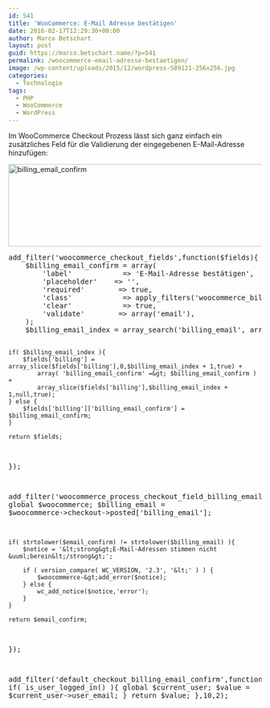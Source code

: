 ```yaml
---
id: 541
title: 'WooCommerce: E-Mail Adresse bestätigen'
date: 2016-02-17T12:29:30+00:00
author: Marco Betschart
layout: post
guid: https://marco.betschart.name/?p=541
permalink: /woocommerce-email-adresse-bestaetigen/
image: /wp-content/uploads/2015/12/wordpress-589121-256x256.jpg
categories:
  - Technologie
tags:
  - PHP
  - WooCommerce
  - WordPress
---
```

Im WooCommerce Checkout Prozess lässt sich ganz einfach ein zusätzliches Feld für die Validierung der eingegebenen E-Mail-Adresse hinzufügen:

<a href="http://dev.marco-betschart.local/wp-content/uploads/2016/02/billing_email_confirm.png" rel="attachment wp-att-546"><img class="alignnone size-full wp-image-546" src="http://dev.marco-betschart.local/wp-content/uploads/2016/02/billing_email_confirm.png" alt="billing_email_confirm" width="812" height="164" srcset="http://dev.marco-betschart.local/wp-content/uploads/2016/02/billing_email_confirm.png 812w, http://dev.marco-betschart.local/wp-content/uploads/2016/02/billing_email_confirm-300x61.png 300w, http://dev.marco-betschart.local/wp-content/uploads/2016/02/billing_email_confirm-768x155.png 768w, http://dev.marco-betschart.local/wp-content/uploads/2016/02/billing_email_confirm-192x39.png 192w" sizes="(max-width: 812px) 100vw, 812px" /></a>

<div class="snippetcpt-wrap" id="snippet-540" data-id="540" data-edit="http://dev.marco-betschart.local/wp-admin/post.php?post=540&action=edit" data-copy="/wp-admin/export.php?type=jekyll&#038;snippet=b31d996337&#038;id=540" data-fullscreen="http://dev.marco-betschart.local/code-snippets/checkout-email-confirm/?full-screen=1">
  <pre class="prettyprint linenums lang-php" title="Checkout E-Mail Confirm">add_filter('woocommerce_checkout_fields',function($fields){
    $billing_email_confirm = array(
        'label'            =&gt; 'E-Mail-Adresse best&auml;tigen',
        'placeholder'    =&gt; '',
        'required'        =&gt; true,
        'class'            =&gt; apply_filters('woocommerce_billing_email_confirm_field_class',array('form-row-first')),
        'clear'            =&gt; true,
        'validate'        =&gt; array('email'),
    );
    $billing_email_index = array_search('billing_email', array_keys($fields['billing']));
  
    if( $billing_email_index ){
        $fields['billing'] = array_slice($fields['billing'],0,$billing_email_index + 1,true) +
            array( 'billing_email_confirm' =&gt; $billing_email_confirm ) +
            array_slice($fields['billing'],$billing_email_index + 1,null,true);
    } else {
        $fields['billing']['billing_email_confirm'] = $billing_email_confirm;
    }

    return $fields;
});

add_filter('woocommerce_process_checkout_field_billing_email_confirm',function($email_confirm=''){
    global $woocommerce;
    $billing_email = $woocommerce-&gt;checkout-&gt;posted['billing_email'];

    if( strtolower($email_confirm) != strtolower($billing_email) ){
        $notice = '&lt;strong&gt;E-Mail-Adressen stimmen nicht &uuml;berein&lt;/strong&gt;';

        if ( version_compare( WC_VERSION, '2.3', '&lt;' ) ) {
            $woocommerce-&gt;add_error($notice);
        } else {
            wc_add_notice($notice,'error');
        }
    }

    return $email_confirm;
});

add_filter('default_checkout_billing_email_confirm',function($value=null,$field='billing_email_confirm'){
    if( is_user_logged_in() ){
        global $current_user;
        $value = $current_user-&gt;user_email;
    }
    return $value;
},10,2);</pre>
</div>